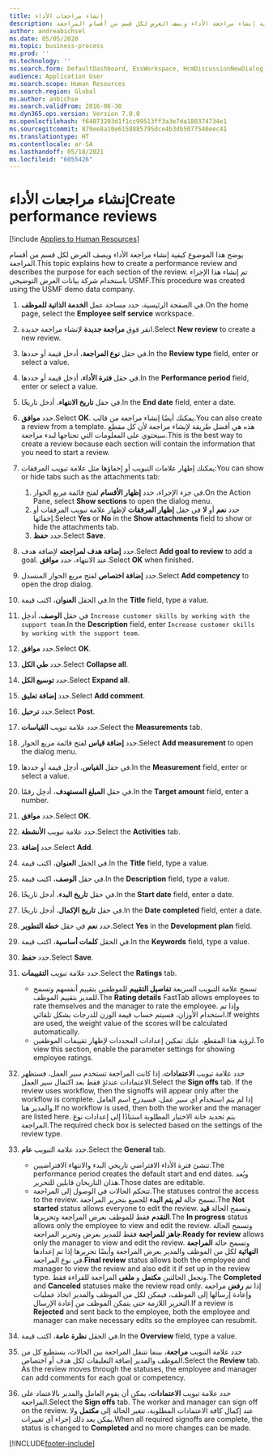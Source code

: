 ```yaml
---
title: إنشاء مراجعات الأداء
description: يوضح هذا الموضوع كيفية إنشاء مراجعة الأداء ويصف الغرض لكل قسم من أقسام المراجعة.
author: andreabichsel
ms.date: 05/05/2020
ms.topic: business-process
ms.prod: ''
ms.technology: ''
ms.search.form: DefaultDashboard, EssWorkspace, HcmDiscussionNewDialog, HcmDiscussion, HcmDiscussionChangeSettings, HcmDiscussionAddGoalDialog, HcmTopicCreate, HcmMeasurementDetailDialog, HcmPerfJournalAdd, HcmEmployeeDevelopmentWorkspace
audience: Application User
ms.search.scope: Human Resources
ms.search.region: Global
ms.author: anbichse
ms.search.validFrom: 2016-06-30
ms.dyn365.ops.version: Version 7.0.0
ms.openlocfilehash: f64073203d1f1cc99513ff3a3e7da180374734e1
ms.sourcegitcommit: 879ee8a10e6158885795dce4b3db5077540eec41
ms.translationtype: HT
ms.contentlocale: ar-SA
ms.lasthandoff: 05/18/2021
ms.locfileid: "6055426"
---
```

# <a name="create-performance-reviews"></a><span data-ttu-id="59ea4-103">إنشاء مراجعات الأداء</span><span class="sxs-lookup"><span data-stu-id="59ea4-103">Create performance reviews</span></span>

[!include [Applies to Human Resources](../includes/applies-to-hr.md)]


<span data-ttu-id="59ea4-104">يوضح هذا الموضوع كيفية إنشاء مراجعة الأداء ويصف الغرض لكل قسم من أقسام المراجعة.</span><span class="sxs-lookup"><span data-stu-id="59ea4-104">This topic explains how to create a performance review and describes the purpose for each section of the review.</span></span> <span data-ttu-id="59ea4-105">تم إنشاء هذا الإجراء باستخدام شركة بيانات العرض التوضيحي USMF.</span><span class="sxs-lookup"><span data-stu-id="59ea4-105">This procedure was created using the USMF demo data company.</span></span>

1. <span data-ttu-id="59ea4-106">في الصفحة الرئيسية، حدد مساحة عمل **الخدمة الذاتية للموظف**.</span><span class="sxs-lookup"><span data-stu-id="59ea4-106">On the home page, select the **Employee self service** workspace.</span></span>
2. <span data-ttu-id="59ea4-107">انقر فوق **مراجعة جديدة** لإنشاء مراجعة جديدة.</span><span class="sxs-lookup"><span data-stu-id="59ea4-107">Select **New review** to create a new review.</span></span>
3. <span data-ttu-id="59ea4-108">في حقل **نوع المراجعة**، أدخل قيمة أو حددها.</span><span class="sxs-lookup"><span data-stu-id="59ea4-108">In the **Review type** field, enter or select a value.</span></span>
4. <span data-ttu-id="59ea4-109">في حقل **فترة الأداء**، أدخل قيمة أو حددها.</span><span class="sxs-lookup"><span data-stu-id="59ea4-109">In the **Performance period** field, enter or select a value.</span></span>
5. <span data-ttu-id="59ea4-110">في حقل **تاريخ الانتهاء**، أدخل تاريخًا.</span><span class="sxs-lookup"><span data-stu-id="59ea4-110">In the **End date** field, enter a date.</span></span>
6. <span data-ttu-id="59ea4-111">حدد **موافق**.</span><span class="sxs-lookup"><span data-stu-id="59ea4-111">Select **OK**.</span></span> <span data-ttu-id="59ea4-112">يمكنك أيضًا إنشاء مراجعة من قالب.</span><span class="sxs-lookup"><span data-stu-id="59ea4-112">You can also create a review from a template.</span></span> <span data-ttu-id="59ea4-113">هذه هي أفضل طريقة لإنشاء مراجعة لأن كل مقطع سيحتوي على المعلومات التي تحتاجها لبدء مراجعة.</span><span class="sxs-lookup"><span data-stu-id="59ea4-113">This is the best way to create a review because each section will contain the information that you need to start a review.</span></span>  
7. <span data-ttu-id="59ea4-114">يمكنك إظهار علامات التبويب أو إخفاؤها مثل علامة تبويب المرفقات:</span><span class="sxs-lookup"><span data-stu-id="59ea4-114">You can show or hide tabs such as the attachments tab:</span></span>

    1. <span data-ttu-id="59ea4-115">في جزء الإجراء، حدد **إظهار الأقسام** لفتح قائمة مربع الحوار.</span><span class="sxs-lookup"><span data-stu-id="59ea4-115">On the Action Pane, select **Show sections** to open the dialog menu.</span></span>
    1. <span data-ttu-id="59ea4-116">حدد **نعم** أو **لا** في حقل **إظهار المرفقات** لإظهار علامة تبويب المرفقات أو إخفائها.</span><span class="sxs-lookup"><span data-stu-id="59ea4-116">Select **Yes** or **No** in the **Show attachments** field to show or hide the attachments tab.</span></span>
    1. <span data-ttu-id="59ea4-117">حدد **حفظ**.</span><span class="sxs-lookup"><span data-stu-id="59ea4-117">Select **Save**.</span></span>

8. <span data-ttu-id="59ea4-118">حدد **إضافة هدف لمراجعته** لإضافة هدف.</span><span class="sxs-lookup"><span data-stu-id="59ea4-118">Select **Add goal to review** to add a goal.</span></span> <span data-ttu-id="59ea4-119">عند الانتهاء، حدد **موافق**.</span><span class="sxs-lookup"><span data-stu-id="59ea4-119">Select **OK** when finished.</span></span>
9. <span data-ttu-id="59ea4-120">حدد **إضافة اختصاص** لفتح مربع الحوار المنسدل.</span><span class="sxs-lookup"><span data-stu-id="59ea4-120">Select **Add competency** to open the drop dialog.</span></span>
10. <span data-ttu-id="59ea4-121">في الحقل **العنوان**، اكتب قيمة.</span><span class="sxs-lookup"><span data-stu-id="59ea4-121">In the **Title** field, type a value.</span></span>
11. <span data-ttu-id="59ea4-122">في حقل **الوصف**، أدخِل `Increase customer skills by working with the support team`.</span><span class="sxs-lookup"><span data-stu-id="59ea4-122">In the **Description** field, enter `Increase customer skills by working with the support team`.</span></span>
12. <span data-ttu-id="59ea4-123">حدد **موافق**.</span><span class="sxs-lookup"><span data-stu-id="59ea4-123">Select **OK**.</span></span>
13. <span data-ttu-id="59ea4-124">حدد **طي الكل**.</span><span class="sxs-lookup"><span data-stu-id="59ea4-124">Select **Collapse all**.</span></span>
14. <span data-ttu-id="59ea4-125">حدد **توسيع الكل‬**.</span><span class="sxs-lookup"><span data-stu-id="59ea4-125">Select **Expand all**.</span></span>
15. <span data-ttu-id="59ea4-126">حدد **إضافة تعليق**.</span><span class="sxs-lookup"><span data-stu-id="59ea4-126">Select **Add comment**.</span></span>
16. <span data-ttu-id="59ea4-127">حدد **ترحيل**.</span><span class="sxs-lookup"><span data-stu-id="59ea4-127">Select **Post**.</span></span>
17. <span data-ttu-id="59ea4-128">حدد علامة تبويب **القياسات‬**.</span><span class="sxs-lookup"><span data-stu-id="59ea4-128">Select the **Measurements** tab.</span></span>
18. <span data-ttu-id="59ea4-129">حدد **إضافة قياس** لفتح قائمة مربع الحوار.</span><span class="sxs-lookup"><span data-stu-id="59ea4-129">Select **Add measurement** to open the dialog menu.</span></span>
19. <span data-ttu-id="59ea4-130">في حقل **القياس‬**، أدخِل قيمة أو حددها.</span><span class="sxs-lookup"><span data-stu-id="59ea4-130">In the **Measurement** field, enter or select a value.</span></span>
26. <span data-ttu-id="59ea4-131">في حقل **المبلغ المستهدف**، أدخِل رقمًا.</span><span class="sxs-lookup"><span data-stu-id="59ea4-131">In the **Target amount** field, enter a number.</span></span>
20. <span data-ttu-id="59ea4-132">حدد **موافق**.</span><span class="sxs-lookup"><span data-stu-id="59ea4-132">Select **OK**.</span></span>
21. <span data-ttu-id="59ea4-133">حدد علامة تبويب **الأنشطة‬**.</span><span class="sxs-lookup"><span data-stu-id="59ea4-133">Select the **Activities** tab.</span></span>
22. <span data-ttu-id="59ea4-134">حدد **إضافة**.</span><span class="sxs-lookup"><span data-stu-id="59ea4-134">Select **Add**.</span></span>
23. <span data-ttu-id="59ea4-135">في الحقل **العنوان**، اكتب قيمة.</span><span class="sxs-lookup"><span data-stu-id="59ea4-135">In the **Title** field, type a value.</span></span>
24. <span data-ttu-id="59ea4-136">في حقل **الوصف**، اكتب قيمة.</span><span class="sxs-lookup"><span data-stu-id="59ea4-136">In the **Description** field, type a value.</span></span>
25. <span data-ttu-id="59ea4-137">في حقل **تاريخ البدء**، أدخل تاريخًا.</span><span class="sxs-lookup"><span data-stu-id="59ea4-137">In the **Start date** field, enter a date.</span></span>
26. <span data-ttu-id="59ea4-138">في حقل **تاريخ الإكمال**، أدخل تاريخًا.</span><span class="sxs-lookup"><span data-stu-id="59ea4-138">In the **Date completed** field, enter a date.</span></span>
27. <span data-ttu-id="59ea4-139">حدد **نعم** في حقل **خطة التطوير**.</span><span class="sxs-lookup"><span data-stu-id="59ea4-139">Select **Yes** in the **Development plan** field.</span></span>
28. <span data-ttu-id="59ea4-140">في الحقل **كلمات أساسية**، اكتب قيمة.</span><span class="sxs-lookup"><span data-stu-id="59ea4-140">In the **Keywords** field, type a value.</span></span>
29. <span data-ttu-id="59ea4-141">حدد **حفظ**.</span><span class="sxs-lookup"><span data-stu-id="59ea4-141">Select **Save**.</span></span>
30. <span data-ttu-id="59ea4-142">حدد علامة تبويب **التقييمات‬**.</span><span class="sxs-lookup"><span data-stu-id="59ea4-142">Select the **Ratings** tab.</span></span>  

    - <span data-ttu-id="59ea4-143">تسمح علامة التبويب السريعة **تفاصيل التقييم** للموظفين بتقييم أنفسهم وتسمح للمدير بتقييم الموظف.</span><span class="sxs-lookup"><span data-stu-id="59ea4-143">The **Rating details** FastTab allows employees to rate themselves and the manager to rate the employee.</span></span> <span data-ttu-id="59ea4-144">وإذا تم استخدام الأوزان، فسيتم حساب قيمة الوزن للدرجات بشكل تلقائي.</span><span class="sxs-lookup"><span data-stu-id="59ea4-144">If weights are used, the weight value of the scores will be calculated automatically.</span></span>  
    - <span data-ttu-id="59ea4-145">لرؤية هذا المقطع، عليك تمكين إعدادات المحددات لإظهار تقييمات الموظفين.</span><span class="sxs-lookup"><span data-stu-id="59ea4-145">To view this section, enable the parameter settings for showing employee ratings.</span></span>  

31. <span data-ttu-id="59ea4-146">حدد علامة تبويب **الاعتمادات‬**، إذا كانت المراجعة تستخدم سير العمل، فستظهر الاعتمادات عندئذٍ فقط بعد اكتمال سير العمل.</span><span class="sxs-lookup"><span data-stu-id="59ea4-146">Select the **Sign offs** tab. If the review uses workflow, then the signoffs will appear only after the workflow is complete.</span></span> <span data-ttu-id="59ea4-147">إذا لم يتم استخدام أي سير عمل، فسيدرج اسم العامل والمدير هنا.</span><span class="sxs-lookup"><span data-stu-id="59ea4-147">If no workflow is used, then both the worker and the manager are listed here.</span></span> <span data-ttu-id="59ea4-148">يتم تحديد خانة الاختيار المطلوبة استنادًا إلى إعدادات نوع المراجعة.</span><span class="sxs-lookup"><span data-stu-id="59ea4-148">The required check box is selected based on the settings of the review type.</span></span>  
32. <span data-ttu-id="59ea4-149">حدد علامة التبويب **عام**.</span><span class="sxs-lookup"><span data-stu-id="59ea4-149">Select the **General** tab.</span></span>

    - <span data-ttu-id="59ea4-150">تنشئ فترة الأداء الافتراضي تاريخي البدء والانتهاء الافتراضيين.</span><span class="sxs-lookup"><span data-stu-id="59ea4-150">The performance period creates the default start and end dates.</span></span> <span data-ttu-id="59ea4-151">ويُعد هذان التاريخان قابلين للتحرير.</span><span class="sxs-lookup"><span data-stu-id="59ea4-151">Those dates are editable.</span></span>  
    - <span data-ttu-id="59ea4-152">تتحكم الحالات في الوصول إلى المراجعة.</span><span class="sxs-lookup"><span data-stu-id="59ea4-152">The statuses control the access to the review.</span></span> <span data-ttu-id="59ea4-153">تسمح حالة **لم يتم البدء** للجميع بتحرير المراجعة.</span><span class="sxs-lookup"><span data-stu-id="59ea4-153">The **Not started** status allows everyone to edit the review.</span></span> <span data-ttu-id="59ea4-154">وتسمح الحالة **قيد التقدم** فقط للموظف بعرض المراجعة وتحريرها.</span><span class="sxs-lookup"><span data-stu-id="59ea4-154">The **In progress** status allows only the employee to view and edit the review.</span></span> <span data-ttu-id="59ea4-155">وتسمح الحالة **جاهز للمراجعة** فقط للمدير بعرض وتحرير المراجعة.</span><span class="sxs-lookup"><span data-stu-id="59ea4-155">**Ready for review** allows only the manager to view and edit the review.</span></span> <span data-ttu-id="59ea4-156">وتسمح حالة **المراجعة النهائية** لكل من الموظف والمدير بعرض المراجعة وأيضًا تحريرها إذا تم إعدادها في نوع المراجعة.</span><span class="sxs-lookup"><span data-stu-id="59ea4-156">**Final review** status allows both the employee and manager to view the review and also edit it if set up in the review type.</span></span> <span data-ttu-id="59ea4-157">وتجعل الحالتين **مكتمل** و **ملغى** المراجعة للقراءة فقط.</span><span class="sxs-lookup"><span data-stu-id="59ea4-157">The **Completed** and **Canceled** statuses make the review read only.</span></span> <span data-ttu-id="59ea4-158">إذا تم **رفض** مراجعة وإعادة إرسالها إلى الموظف، فيمكن لكل من الموظف والمدير اتخاذ عمليات التحرير اللازمة حتى يتمكن الموظف من إعادة الإرسال.</span><span class="sxs-lookup"><span data-stu-id="59ea4-158">If a review is **Rejected** and sent back to the employee, both the employee and manager can make necessary edits so the employee can resubmit.</span></span>

33. <span data-ttu-id="59ea4-159">في الحقل **نظرة عامة**، اكتب قيمة.</span><span class="sxs-lookup"><span data-stu-id="59ea4-159">In the **Overview** field, type a value.</span></span>
34. <span data-ttu-id="59ea4-160">حدد علامة التبويب **مراجعة**، بينما تتنقل المراجعة بين الحالات، يستطيع كل من الموظف والمدير إضافة التعليقات لكل هدف أو اختصاص.</span><span class="sxs-lookup"><span data-stu-id="59ea4-160">Select the **Review** tab. As the review moves through the statuses, the employee and manager can add comments for each goal or competency.</span></span>  
35. <span data-ttu-id="59ea4-161">حدد علامة تبويب **الاعتمادات**، يمكن أن يقوم العامل والمدير بالاعتماد على المراجعة.</span><span class="sxs-lookup"><span data-stu-id="59ea4-161">Select the **Sign offs** tab. The worker and manager can sign off on the review.</span></span> <span data-ttu-id="59ea4-162">عند إكمال كافة الاعتمادات المطلوبة، تتغير الحالة إلى **مكتمل** ولا يمكن بعد ذلك إجراء أي تغييرات.</span><span class="sxs-lookup"><span data-stu-id="59ea4-162">When all required signoffs are complete, the status is changed to **Completed** and no more changes can be made.</span></span>  



[!INCLUDE[footer-include](../includes/footer-banner.md)]